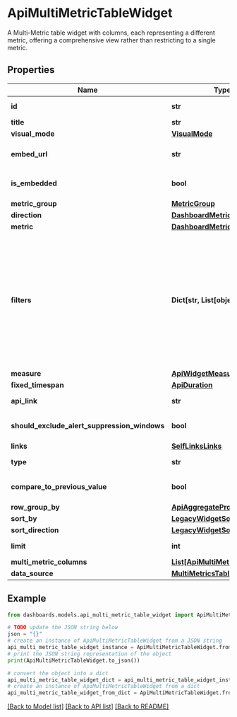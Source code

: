 # ApiMultiMetricTableWidget

A Multi-Metric table widget with columns, each representing a different metric, offering a comprehensive view rather than restricting to a single metric.

## Properties

Name | Type | Description | Notes
------------ | ------------- | ------------- | -------------
**id** | **str** | Identifier of the widget. | [optional] [readonly] 
**title** | **str** | Title of the widget | [optional] 
**visual_mode** | [**VisualMode**](VisualMode.md) |  | [optional] 
**embed_url** | **str** | When &#x60;isEmbedded&#x60; is set to &#x60;true&#x60;, an &#x60;embedUrl&#x60; is provided. | [optional] [readonly] 
**is_embedded** | **bool** | Set to &#x60;true&#x60; if widget is marked as embedded; otherwise, set to &#x60;false&#x60;. | [optional] 
**metric_group** | [**MetricGroup**](MetricGroup.md) |  | [optional] 
**direction** | [**DashboardMetricDirection**](DashboardMetricDirection.md) |  | [optional] 
**metric** | [**DashboardMetric**](DashboardMetric.md) |  | [optional] 
**filters** | **Dict[str, List[object]]** | (Optional) Specifies the filters applied to the widget. When present, the &#x60;filters&#x60; property displays. Each filter object has two properties: &#x60;filterProperty&#x60; and &#x60;filterValue&#x60;. The &#x60;filterProperty&#x60; can be values like &#x60;AGENT&#x60;, &#x60;ENDPOINT_MACHINE_ID&#x60;, &#x60;TEST&#x60;, &#x60;MONITOR&#x60;, etc.  The &#x60;filterValue&#x60; represents an identifier array of the selected property. | [optional] 
**measure** | [**ApiWidgetMeasure**](ApiWidgetMeasure.md) |  | [optional] 
**fixed_timespan** | [**ApiDuration**](ApiDuration.md) |  | [optional] 
**api_link** | **str** |  | [optional] [readonly] 
**should_exclude_alert_suppression_windows** | **bool** | Excludes alert suppression window data if set to &#x60;true&#x60;. | [optional] 
**links** | [**SelfLinksLinks**](SelfLinksLinks.md) |  | [optional] 
**type** | **str** | Multi Metric Table widget type. | 
**compare_to_previous_value** | **bool** | Enables comparison of the current metric value with the previous value. | [optional] 
**row_group_by** | [**ApiAggregateProperty**](ApiAggregateProperty.md) |  | [optional] 
**sort_by** | [**LegacyWidgetSortProperty**](LegacyWidgetSortProperty.md) |  | [optional] 
**sort_direction** | [**LegacyWidgetSortDirection**](LegacyWidgetSortDirection.md) |  | [optional] 
**limit** | **int** | Limit configured in the widget. | [optional] 
**multi_metric_columns** | [**List[ApiMultiMetricColumn]**](ApiMultiMetricColumn.md) |  | [optional] 
**data_source** | [**MultiMetricsTableDatasource**](MultiMetricsTableDatasource.md) |  | [optional] 

## Example

```python
from dashboards.models.api_multi_metric_table_widget import ApiMultiMetricTableWidget

# TODO update the JSON string below
json = "{}"
# create an instance of ApiMultiMetricTableWidget from a JSON string
api_multi_metric_table_widget_instance = ApiMultiMetricTableWidget.from_json(json)
# print the JSON string representation of the object
print(ApiMultiMetricTableWidget.to_json())

# convert the object into a dict
api_multi_metric_table_widget_dict = api_multi_metric_table_widget_instance.to_dict()
# create an instance of ApiMultiMetricTableWidget from a dict
api_multi_metric_table_widget_from_dict = ApiMultiMetricTableWidget.from_dict(api_multi_metric_table_widget_dict)
```
[[Back to Model list]](../README.md#documentation-for-models) [[Back to API list]](../README.md#documentation-for-api-endpoints) [[Back to README]](../README.md)


